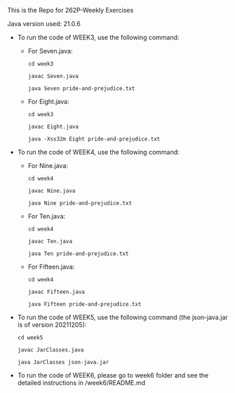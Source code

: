 This is the Repo for 262P-Weekly Exercises

Java version used: 21.0.6

- To run the code of WEEK3, use the following command:

  - For Seven.java:

    ```
    cd week3
    ```

    ```
    javac Seven.java
    ```

    ```
    java Seven pride-and-prejudice.txt
    ```

  - For Eight.java:
    ```
    cd week3
    ```
    ```
    javac Eight.java
    ```
    ```
    java -Xss32m Eight pride-and-prejudice.txt
    ```

- To run the code of WEEK4, use the following command:

  - For Nine.java:

    ```
    cd week4
    ```

    ```
    javac Nine.java
    ```

    ```
    java Nine pride-and-prejudice.txt
    ```

  - For Ten.java:

    ```
    cd week4
    ```

    ```
    javac Ten.java
    ```

    ```
    java Ten pride-and-prejudice.txt
    ```

  - For Fifteen.java:
    ```
    cd week4
    ```
    ```
    javac Fifteen.java
    ```
    ```
    java Fifteen pride-and-prejudice.txt
    ```

- To run the code of WEEK5, use the following command (the json-java.jar is of version 20211205):

  ```
  cd week5
  ```

  ```
  javac JarClasses.java
  ```

  ```
  java JarClasses json-java.jar
  ```

- To run the code of WEEK6, please go to week6 folder and see the detailed instructions in /week6/README.md
